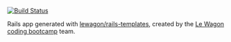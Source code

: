 [![Build Status](https://travis-ci.com/Harrytimbog/product_hunt_clone.svg?branch=master)](https://travis-ci.com/Harrytimbog/product_hunt_clone)

Rails app generated with [lewagon/rails-templates](https://github.com/lewagon/rails-templates), created by the [Le Wagon coding bootcamp](https://www.lewagon.com) team.
